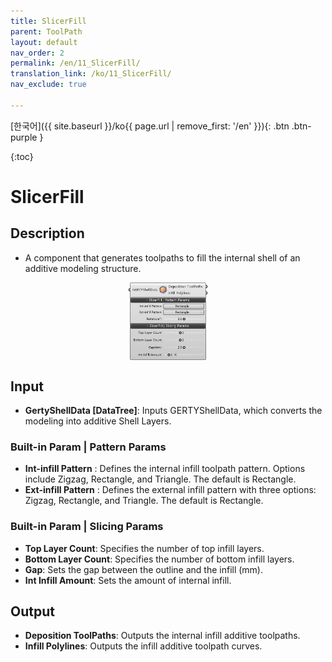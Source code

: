 ```yaml
---
title: SlicerFill
parent: ToolPath
layout: default
nav_order: 2
permalink: /en/11_SlicerFill/
translation_link: /ko/11_SlicerFill/
nav_exclude: true

---
```


<!-- [English]({{ site.baseurl }}/en{{ page.url | remove_first: '/ko' }}){: .btn .btn-purple } -->
[한국어]({{ site.baseurl }}/ko{{ page.url | remove_first: '/en' }}){: .btn .btn-purple }

{:toc}
# SlicerFill

## Description

* A component that generates toolpaths to fill the internal shell of an additive modeling structure.

<p align="center">  <img src="/assets/images/SlicerFill.png" align="center" width="25%"></p>

## Input

* **GertyShellData [DataTree]**: Inputs GERTYShellData, which converts the modeling into additive Shell Layers.

### Built-in Param | Pattern Params

* **Int-infill Pattern** : Defines the internal infill toolpath pattern. Options include Zigzag, Rectangle, and Triangle. The default is Rectangle.
* **Ext-infill Pattern** :  Defines the external infill pattern with three options: Zigzag, Rectangle, and Triangle. The default is Rectangle.

### Built-in Param | Slicing Params

* **Top Layer Count**: Specifies the number of top infill layers.
* **Bottom Layer Count**: Specifies the number of bottom infill layers.
* **Gap**: Sets the gap between the outline and the infill (mm).
* **Int Infill Amount**: Sets the amount of internal infill.

## Output

* **Deposition ToolPaths**: Outputs the internal infill additive toolpaths.
* **Infill Polylines**: Outputs the infill additive toolpath curves.
